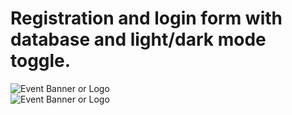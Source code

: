 # Registration and login form with database and light/dark mode toggle.

![Event Banner or Logo](https://i.ibb.co/QvgXDTtF/Form-White.png)  
![Event Banner or Logo](https://i.ibb.co/TqwQZkJj/Form-Dark.png)  
